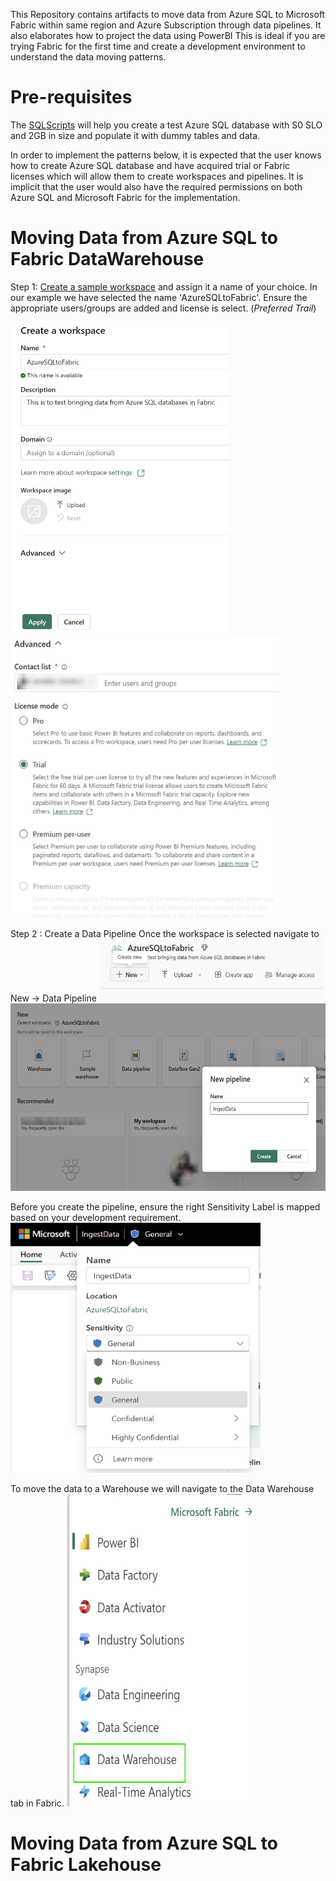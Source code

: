 This Repository contains artifacts to move data from Azure SQL to Microsoft Fabric within same region and Azure Subscription through data pipelines. It also elaborates how to project the data using PowerBI
This is ideal if you are trying Fabric for the first time and create a development environment to understand the data moving patterns. 

# Pre-requisites
The [SQLScripts](/Assests/SQLScripts/) will help you create a test Azure SQL database with S0 SLO and 2GB in size and populate it with dummy tables and data. 

In order to implement the patterns below, it is expected that the user knows how to create Azure SQL database and have acquired trial or Fabric licenses which will allow them to create workspaces and pipelines. It is implicit that the user would also have the required permissions on both Azure SQL and Microsoft Fabric for the implementation.

# Moving Data from Azure SQL to Fabric DataWarehouse
Step 1: [Create a sample workspace](https://learn.microsoft.com/power-bi/collaborate-share/service-create-the-new-workspaces#create-a-workspace) and assign it a name of your choice. In our example we have selected the name 'AzureSQLtoFabric'. Ensure the appropriate users/groups are added and license is select. (*Preferred Trail*)

<img src='/Assests/Media/CreateWorkspace.PNG' width='350' height='500'><img src='/Assests/Media/AdvancedTab.PNG' width='430' height='450'>

Step 2 : Create a Data Pipeline
Once the workspace is selected navigate to New -> Data Pipeline
<img src='/Assests/Media/NewButton.PNG' width='360' height='100'><img src='/Assests/Media/SamplePipeline.PNG' width='570' height='300'>

Before you create the pipeline, ensure the right Sensitivity Label is mapped based on your development requirement.
<img src='/Assests/Media/SensitivityLabel.PNG' width='400' height='400'>

To move the data to a Warehouse we will navigate to the Data Warehouse tab in Fabric.
<img src='/Assests/Media/FabricOptions.PNG' width='300' height='500'>

# Moving Data from Azure SQL to Fabric Lakehouse